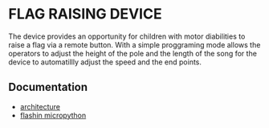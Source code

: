# FLAG RAISING DEVICE


The device provides an opportunity for children with motor diabilities to raise a flag via a remote button.
With a simple proggraming mode allows the operators to adjust the height of the pole and the length of the song
for the device to automatillly adjust the speed and the end points. 

## Documentation

* [architecture](https://www.lucidchart.com/invitations/accept/66944ab0-6786-461c-a49b-2d910f306892)
* [flashin micropython](docs/micropython.md)

